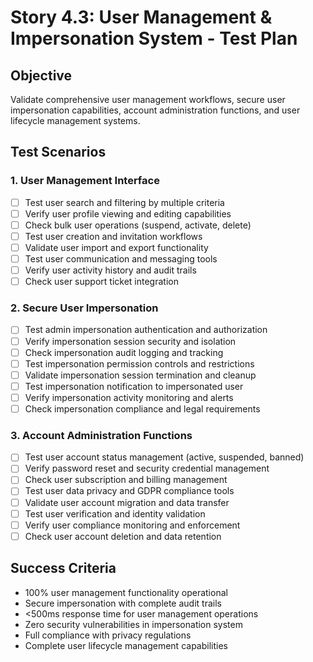 # Story 4.3: User Management & Impersonation System - Test Plan

## Objective
Validate comprehensive user management workflows, secure user impersonation capabilities, account administration functions, and user lifecycle management systems.

## Test Scenarios

### 1. User Management Interface
- [ ] Test user search and filtering by multiple criteria
- [ ] Verify user profile viewing and editing capabilities
- [ ] Check bulk user operations (suspend, activate, delete)
- [ ] Test user creation and invitation workflows
- [ ] Validate user import and export functionality
- [ ] Test user communication and messaging tools
- [ ] Verify user activity history and audit trails
- [ ] Check user support ticket integration

### 2. Secure User Impersonation
- [ ] Test admin impersonation authentication and authorization
- [ ] Verify impersonation session security and isolation
- [ ] Check impersonation audit logging and tracking
- [ ] Test impersonation permission controls and restrictions
- [ ] Validate impersonation session termination and cleanup
- [ ] Test impersonation notification to impersonated user
- [ ] Verify impersonation activity monitoring and alerts
- [ ] Check impersonation compliance and legal requirements

### 3. Account Administration Functions
- [ ] Test user account status management (active, suspended, banned)
- [ ] Verify password reset and security credential management
- [ ] Check user subscription and billing management
- [ ] Test user data privacy and GDPR compliance tools
- [ ] Validate user account migration and data transfer
- [ ] Test user verification and identity validation
- [ ] Verify user compliance monitoring and enforcement
- [ ] Check user account deletion and data retention

## Success Criteria
- 100% user management functionality operational
- Secure impersonation with complete audit trails
- <500ms response time for user management operations
- Zero security vulnerabilities in impersonation system
- Full compliance with privacy regulations
- Complete user lifecycle management capabilities